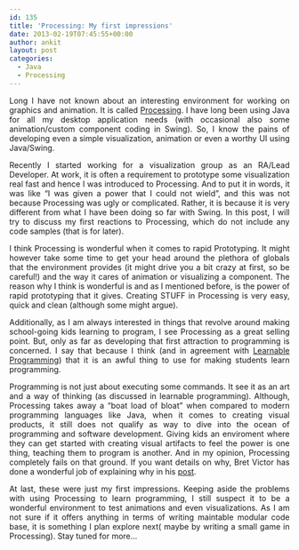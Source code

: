 ```yaml
---
id: 135
title: 'Processing: My first impressions'
date: 2013-02-19T07:45:55+00:00
author: ankit
layout: post
categories:
  - Java
  - Processing
---
```

<p style="text-align: justify;">
  Long I have not known about an interesting environment for working on graphics and animation. It is called <a href="http://processing.org/">Processing</a>. I have long been using Java for all my desktop application needs (with occasional also some animation/custom component coding in Swing). So, I know the pains of developing even a simple visualization, animation or even a worthy UI using Java/Swing.
</p>

<p style="text-align: justify;">
  Recently I started working for a visualization group as an RA/Lead Developer. At work, it is often a requirement to prototype some visualization real fast and hence I was introduced to Processing. And to put it in words, it was like &#8220;I was given a power that I could not wield&#8221;, and this was not because Processing was ugly or complicated. Rather, it is because it is very different from what I have been doing so far with Swing. In this post, I will try to discuss my first reactions to Processing, which do not include any code samples (that is for later).
</p>

<p style="text-align: justify;">
  I think Processing is wonderful when it comes to rapid Prototyping. It might however take some time to get your head around the plethora of globals that the environment provides (it might drive you a bit crazy at first, so be careful!) and the way it cares of animation or visualizing a component. The reason why I think is wonderful is and as I mentioned before, is the power of rapid prototyping that it gives. Creating STUFF in Processing is very easy, quick and clean (although some might argue).
</p>

<p style="text-align: justify;">
  Additionally, as I am always interested in things that revolve around making school-going kids learning to program, I see Processing as a great selling point. But, only as far as developing that first attraction to programming is concerned. I say that because I think (and in agreement with <a href="http://worrydream.com/LearnableProgramming/">Learnable Programming</a>) that it is an awful thing to use for making students learn programming.
</p>

<p style="text-align: justify;">
  Programming is not just about executing some commands. It see it as an art and a way of thinking (as discussed in learnable programming). Although, Processing takes away a &#8220;boat load of bloat&#8221; when compared to modern programming languages like Java, when it comes to creating visual products, it still does not qualify as way to dive into the ocean of programming and software development. Giving kids an enviroment where they can get started with creating visual artifacts to feel the power is one thing, teaching them to program is another. And in my opinion, Processing completely fails on that ground. If you want details on why, Bret Victor has done a wonderful job of explaining why in his <a href="http://worrydream.com/LearnableProgramming/">post</a>.
</p>

<p style="text-align: justify;">
  At last, these were just my first impressions. Keeping aside the problems with using Processing to learn programming, I still suspect it to be a wonderful environment to test animations and even visualizations. As I am not sure if it offers anything in terms of writing maintable modular code base, it is something I plan explore next( maybe by writing a small game in Processing). Stay tuned for more&#8230;
</p>